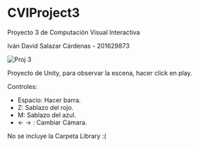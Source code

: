 # CVIProject3
Proyecto 3 de Computación Visual Interactiva


Iván David Salazar Cárdenas - 201629873


![Proj 3](https://i.imgur.com/3yTtCn7.png)

Proyecto de Unity, para observar la escena, hacer click en play.

Controles:

* Espacio: Hacer barra.
* Z: Sablazo del rojo.
* M: Sablazo del azul.
* <- -> : Cambiar Cámara.

No se incluye la Carpeta Library :(
